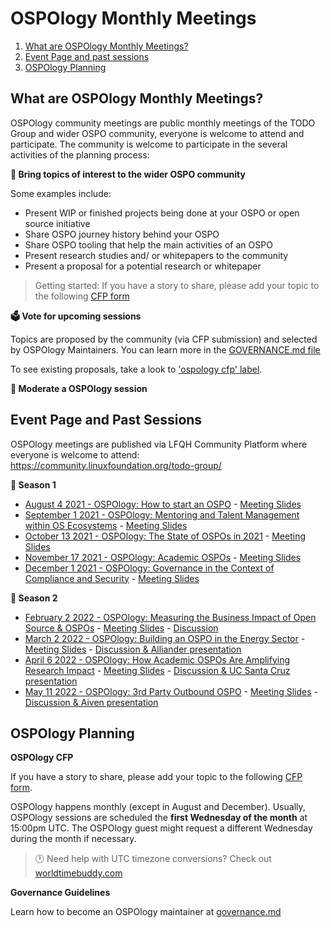 # OSPOlogy Monthly Meetings

1. [What are OSPOlogy Monthly Meetings?](#what-are-ospology-monthly-meetings)
2. [Event Page and past sessions](#event-page-and-past-sessions)
3. [OSPOlogy Planning](#ospology-planning)


## What are OSPOlogy Monthly Meetings?

OSPOlogy community meetings are public monthly meetings of the TODO Group and wider OSPO community, everyone is welcome to attend and participate.
The community is welcome to participate in the several activities of the planning process:

**🙋 Bring topics of interest to the wider OSPO community**

Some examples include:

* Present WIP or finished projects being done at your OSPO or open source initiative
* Share OSPO journey history behind your OSPO
* Share OSPO tooling that help the main activities of an OSPO
* Present research studies and/ or whitepapers to the community 
* Present a proposal for a potential research or whitepaper 

>Getting started: If you have a story to share, please add your topic to the following [CFP form](https://github.com/todogroup/ospology/issues/new/choose)

**🗳 Vote for upcoming sessions**

Topics are proposed by the community (via CFP submission) and selected by OSPOlogy Maintainers. You can learn more in the [GOVERNANCE.md file](https://github.com/todogroup/ospology/blob/main/meetings/GOVERNANCE.md)

To see existing proposals, take a look to ['ospology cfp' label](https://github.com/todogroup/ospology/issues?q=is%3Aissue+is%3Aopen+label%3A%22ospology+cfp%22).

**💬 Moderate a OSPOlogy session**


## Event Page and Past Sessions

OSPOlogy meetings are published via LFQH Community Platform where everyone is welcome to attend:
https://community.linuxfoundation.org/todo-group/

**🌅 Season 1**

* [August 4 2021 - OSPOlogy: How to start an OSPO](https://community.linuxfoundation.org/events/details/lfhq-todo-group-presents-ospology-how-to-start-an-ospo-program/) - [Meeting Slides](https://docs.google.com/presentation/d/1avhKMhFi9PJS9ktGJ6HdF5SOk972KBZr51x30kVxzsc/edit?usp=sharing)
* [September 1 2021 - OSPOlogy: Mentoring and Talent Management within OS Ecosystems](https://community.linuxfoundation.org/events/details/lfhq-todo-group-presents-ospology-mentoring-talent-management-within-open-source-ecosystems/) - [Meeting Slides](https://docs.google.com/presentation/d/1l8_4bqvLKe8xEd8NxtXvtaca44dz2Uwg8pBcNdBvH-g/edit?usp=sharing)
* [October 13 2021 - OSPOlogy: The State of OSPOs in 2021](https://community.linuxfoundation.org/events/details/lfhq-todo-group-presents-ospology-the-state-of-ospos-2021/) - [Meeting Slides](https://docs.google.com/presentation/d/1AoP0WxyGdTQxvJ2bmlmqNV_yfs0mQ6rT90NbH7wYi9k/edit?usp=sharing)
*  [November 17 2021 - OSPOlogy: Academic OSPOs](https://community.linuxfoundation.org/events/details/lfhq-todo-group-presents-academic-ospos-fostering-open-source-culture-at-universities/) - [Meeting Slides](https://docs.google.com/presentation/d/1cf8ltMP8d6Ie6jZ0mz-rVw_lj1Ys3kZzS_L8U3iChG8/edit?usp=sharing)
*  [December 1 2021 - OSPOlogy: Governance in the Context of Compliance and Security](https://community.linuxfoundation.org/events/details/lfhq-todo-group-presents-ospology-governance-in-the-context-of-compliance-and-security/) - [Meeting Slides](https://docs.google.com/presentation/d/1oMumdl4yMSeZ2wkHU9-MQaf9jYV0dHeYhzilA5oPsmY/edit?usp=sharing)

**🌌 Season 2**

*  [February 2 2022 - OSPOlogy: Measuring the Business Impact of Open Source & OSPOs](https://community.linuxfoundation.org/events/details/lfhq-todo-group-presents-measuring-the-business-impact-of-open-source-ospos/) - [Meeting Slides](https://docs.google.com/presentation/d/1KVC1zsRZWkDaNjIM_5Gp4FAp4CRXReflWYquVif2D_8/edit?usp=sharing) - [Discussion](https://github.com/todogroup/ospology/discussions/50)
* [March 2 2022 - OSPOlogy: Building an OSPO in the Energy Sector](https://community.linuxfoundation.org/events/details/lfhq-todo-group-presents-building-an-ospo-in-the-energy-sector-the-alliander-experiences/) - [Meeting Slides](https://docs.google.com/presentation/d/14r1E2y8MUeVXnWBAQZKlrp5CeAK9e7OpjBn-wOYadGI/edit?usp=sharing) - [Discussion & Alliander presentation](https://github.com/todogroup/ospology/discussions/63)
* [April 6 2022 - OSPOlogy: How Academic OSPOs Are Amplifying Research Impact](https://community.linuxfoundation.org/events/details/lfhq-todo-group-presents-how-academic-ospos-are-amplifying-research-impact/) - [Meeting Slides](https://docs.google.com/presentation/d/1rXMmCFElVzcEeqNUA8Jf_2X_Dl8Kpb_11lcjGHXGXRk/edit?usp=sharing) - [Discussion & UC Santa Cruz presentation](https://github.com/todogroup/ospology/discussions/79)
*  [May 11 2022 - OSPOlogy: 3rd Party Outbound OSPO](https://community.linuxfoundation.org/events/details/lfhq-todo-group-presents-3rd-party-outbound-ospo-an-extrospective-approach-to-oss/) - [Meeting Slides](https://docs.google.com/presentation/d/1VvVcnVrZ3fXK05wl7SnU6vDe_YqDOx4zzWTRlryDvNc/edit?usp=sharing) - [Discussion & Aiven presentation](https://github.com/todogroup/ospology/discussions/96)

## OSPOlogy Planning

**OSPOlogy CFP**

If you have a story to share, please add your topic to the following [CFP form](https://github.com/todogroup/ospology/issues/new/choose).

OSPOlogy happens monthly (except in August and December). Usually, OSPOlogy sessions are scheduled the **first Wednesday of the month** at 15:00pm UTC. The OSPOlogy guest might request a different Wednesday during the month if necessary.

> 🕐 Need help with UTC timezone conversions? Check out [worldtimebuddy.com](https://www.worldtimebuddy.com/)

**Governance Guidelines**

Learn how to become an OSPOlogy maintainer at [governance.md](https://github.com/todogroup/ospology/blob/main/meetings/GOVERNANCE.md)
